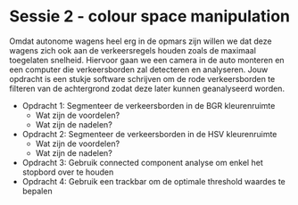 # Sessie 2 - colour space manipulation

Omdat autonome wagens heel erg in de opmars zijn willen we dat deze wagens zich ook aan de verkeersregels houden zoals de maximaal toegelaten snelheid. 
Hiervoor gaan we een camera in de auto monteren en een computer die verkeersborden zal detecteren en analyseren. 
Jouw opdracht is een stukje software schrijven om de rode verkeersborden te filteren van de achtergrond zodat deze later kunnen geanalyseerd worden.

* Opdracht 1: Segmenteer de verkeersborden in de BGR kleurenruimte
   - Wat zijn de voordelen?
   - Wat zijn de nadelen?
* Opdracht 2: Segmenteer de verkeersborden in de HSV kleurenruimte
   - Wat zijn de voordelen?
   - Wat zijn de nadelen?
* Opdracht 3: Gebruik connected component analyse om enkel het stopbord over te houden
* Opdracht 4: Gebruik een trackbar om de optimale threshold waardes te bepalen


